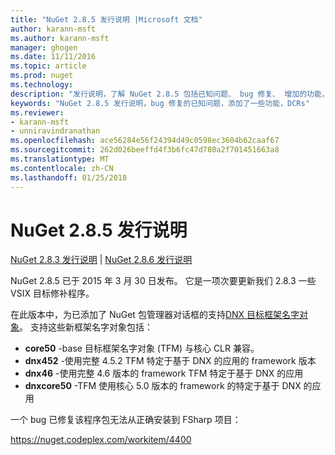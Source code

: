 ```yaml
---
title: "NuGet 2.8.5 发行说明 |Microsoft 文档"
author: karann-msft
ms.author: karann-msft
manager: ghogen
ms.date: 11/11/2016
ms.topic: article
ms.prod: nuget
ms.technology: 
description: "发行说明，了解 NuGet 2.8.5 包括已知问题、 bug 修复、 增加的功能，以及 DCRs。"
keywords: "NuGet 2.8.5 发行说明，bug 修复的已知问题，添加了一些功能，DCRs"
ms.reviewer:
- karann-msft
- unniravindranathan
ms.openlocfilehash: ace56284e56f24394d49c0598ec3604b62caaf67
ms.sourcegitcommit: 262d026beeffd4f3b6fc47d780a2f701451663a8
ms.translationtype: MT
ms.contentlocale: zh-CN
ms.lasthandoff: 01/25/2018
---
```

# <a name="nuget-285-release-notes"></a>NuGet 2.8.5 发行说明

[NuGet 2.8.3 发行说明](../release-notes/nuget-2.8.3.md) | [NuGet 2.8.6 发行说明](../release-notes/nuget-2.8.6.md)

NuGet 2.8.5 已于 2015 年 3 月 30 日发布。 它是一项次要更新我们 2.8.3 一些 VSIX 目标修补程序。

在此版本中，为已添加了 NuGet 包管理器对话框的支持[DNX 目标框架名字对象](https://github.com/aspnet/dnx)。  支持这些新框架名字对象包括：

* **core50** -base 目标框架名字对象 (TFM) 与核心 CLR 兼容。
* **dnx452** -使用完整 4.5.2 TFM 特定于基于 DNX 的应用的 framework 版本
* **dnx46** -使用完整 4.6 版本的 framework TFM 特定于基于 DNX 的应用
* **dnxcore50** -TFM 使用核心 5.0 版本的 framework 的特定于基于 DNX 的应用

一个 bug 已修复该程序包无法从正确安装到 FSharp 项目：

https://nuget.codeplex.com/workitem/4400